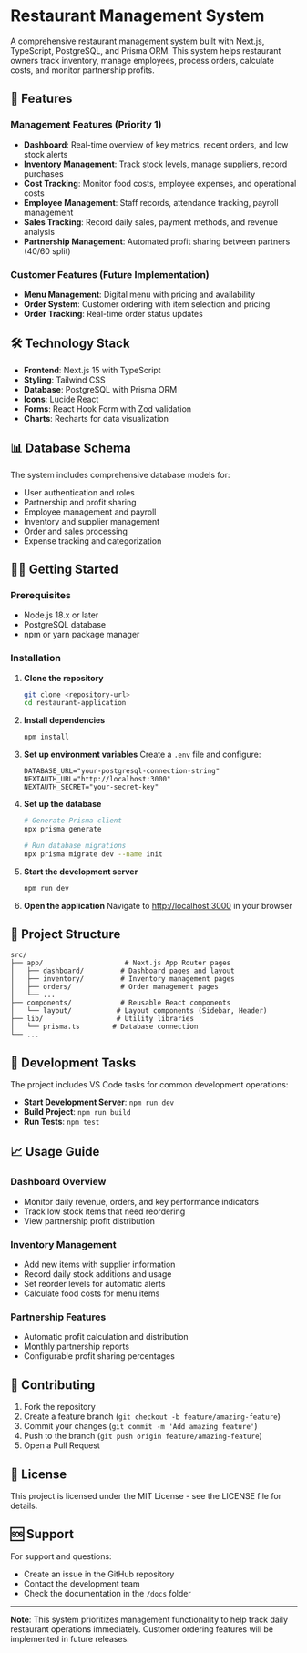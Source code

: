 # Restaurant Management System

A comprehensive restaurant management system built with Next.js, TypeScript, PostgreSQL, and Prisma ORM. This system helps restaurant owners track inventory, manage employees, process orders, calculate costs, and monitor partnership profits.

## 🚀 Features

### Management Features (Priority 1)
- **Dashboard**: Real-time overview of key metrics, recent orders, and low stock alerts
- **Inventory Management**: Track stock levels, manage suppliers, record purchases
- **Cost Tracking**: Monitor food costs, employee expenses, and operational costs
- **Employee Management**: Staff records, attendance tracking, payroll management
- **Sales Tracking**: Record daily sales, payment methods, and revenue analysis
- **Partnership Management**: Automated profit sharing between partners (40/60 split)

### Customer Features (Future Implementation)
- **Menu Management**: Digital menu with pricing and availability
- **Order System**: Customer ordering with item selection and pricing
- **Order Tracking**: Real-time order status updates

## 🛠️ Technology Stack

- **Frontend**: Next.js 15 with TypeScript
- **Styling**: Tailwind CSS
- **Database**: PostgreSQL with Prisma ORM
- **Icons**: Lucide React
- **Forms**: React Hook Form with Zod validation
- **Charts**: Recharts for data visualization

## 📊 Database Schema

The system includes comprehensive database models for:
- User authentication and roles
- Partnership and profit sharing
- Employee management and payroll
- Inventory and supplier management
- Order and sales processing
- Expense tracking and categorization

## 🏃‍♂️ Getting Started

### Prerequisites
- Node.js 18.x or later
- PostgreSQL database
- npm or yarn package manager

### Installation

1. **Clone the repository**
   ```bash
   git clone <repository-url>
   cd restaurant-application
   ```

2. **Install dependencies**
   ```bash
   npm install
   ```

3. **Set up environment variables**
   Create a `.env` file and configure:
   ```env
   DATABASE_URL="your-postgresql-connection-string"
   NEXTAUTH_URL="http://localhost:3000"
   NEXTAUTH_SECRET="your-secret-key"
   ```

4. **Set up the database**
   ```bash
   # Generate Prisma client
   npx prisma generate
   
   # Run database migrations
   npx prisma migrate dev --name init
   ```

5. **Start the development server**
   ```bash
   npm run dev
   ```

6. **Open the application**
   Navigate to [http://localhost:3000](http://localhost:3000) in your browser

## 📁 Project Structure

```
src/
├── app/                    # Next.js App Router pages
│   ├── dashboard/         # Dashboard pages and layout
│   ├── inventory/         # Inventory management pages
│   ├── orders/            # Order management pages
│   └── ...
├── components/            # Reusable React components
│   └── layout/           # Layout components (Sidebar, Header)
├── lib/                  # Utility libraries
│   └── prisma.ts        # Database connection
└── ...
```

## 🔧 Development Tasks

The project includes VS Code tasks for common development operations:

- **Start Development Server**: `npm run dev`
- **Build Project**: `npm run build`
- **Run Tests**: `npm test`

## 📈 Usage Guide

### Dashboard Overview
- Monitor daily revenue, orders, and key performance indicators
- Track low stock items that need reordering
- View partnership profit distribution

### Inventory Management
- Add new items with supplier information
- Record daily stock additions and usage
- Set reorder levels for automatic alerts
- Calculate food costs for menu items

### Partnership Features
- Automatic profit calculation and distribution
- Monthly partnership reports
- Configurable profit sharing percentages

## 🤝 Contributing

1. Fork the repository
2. Create a feature branch (`git checkout -b feature/amazing-feature`)
3. Commit your changes (`git commit -m 'Add amazing feature'`)
4. Push to the branch (`git push origin feature/amazing-feature`)
5. Open a Pull Request

## 📝 License

This project is licensed under the MIT License - see the LICENSE file for details.

## 🆘 Support

For support and questions:
- Create an issue in the GitHub repository
- Contact the development team
- Check the documentation in the `/docs` folder

---

**Note**: This system prioritizes management functionality to help track daily restaurant operations immediately. Customer ordering features will be implemented in future releases.
